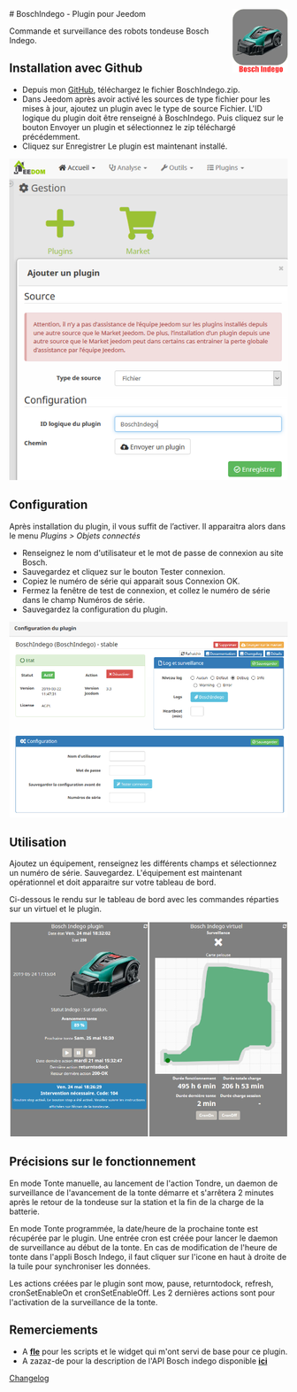 <img align="right" src="../images/BoschIndego_icon.png" width="100">
# BoschIndego - Plugin pour Jeedom

Commande et surveillance des robots tondeuse Bosch Indego.

## Installation avec Github
- Depuis mon [GitHub](https://github.com/jpty/Jeedom-plugin-BoschIndego), téléchargez le fichier BoschIndego.zip.
- Dans Jeedom après avoir activé les sources de type fichier pour les mises à jour, ajoutez un plugin avec le type de source Fichier. L'ID logique du plugin doit être renseigné à BoschIndego. Puis cliquez sur le bouton Envoyer un plugin et sélectionnez le zip téléchargé précédemment.
- Cliquez sur Enregistrer Le plugin est maintenant installé.
<img src="../images/InstallPluginBoschIndego.PNG" width="550px">

## Configuration

Après installation du plugin, il vous suffit de l’activer.
Il apparaitra alors dans le menu *Plugins > Objets connectés*

- Renseignez le nom d'utilisateur et le mot de passe de connexion au site Bosch.
- Sauvegardez et cliquez sur le bouton Tester connexion.
- Copiez le numéro de série qui apparait sous Connexion OK.
- Fermez la fenêtre de test de connexion, et collez le numéro de série dans le champ Numéros de série.
- Sauvegardez la configuration du plugin.

<img src="../images/ConfigurationPlugin.PNG" width="550px">

## Utilisation

Ajoutez un équipement, renseignez les différents champs et sélectionnez un numéro de série. Sauvegardez. L'équipement est maintenant opérationnel et doit apparaitre sur votre tableau de bord.

Ci-dessous le rendu sur le tableau de bord avec les commandes réparties sur un virtuel et le plugin.

<img src="../images/BoschIndego_screenshot.PNG" width="550px">

## Précisions sur le fonctionnement

En mode Tonte manuelle, au lancement de l'action Tondre, un daemon de surveillance de l'avancement de la tonte démarre et s'arrêtera 2 minutes après le retour de la tondeuse sur la station et la fin de la charge de la batterie.

En mode Tonte programmée, la date/heure de la prochaine tonte est récupérée par le plugin. Une entrée cron est créée pour lancer le daemon de surveillance au début de la tonte. En cas de modification de l'heure de tonte dans l'appli Bosch Indego, il faut cliquer sur l'icone en haut à droite de la tuile pour synchroniser les données. 

Les actions créées par le plugin sont mow, pause, returntodock, refresh, cronSetEnableOn et cronSetEnableOff. Les 2 dernières actions sont pour l'activation de la surveillance de la tonte.

## Remerciements
- A [**fle**](http://www.jeedom.com/forum/memberlist.php?mode=viewprofile&u=1461) pour les scripts et le widget qui m'ont servi de base pour ce plugin.
- A zazaz-de pour la description de l'API Bosch indego disponible [**ici**](https://github.com/zazaz-de/iot-device-bosch-indego-controller/blob/master/PROTOCOL.md)

[Changelog](changelog.md)

